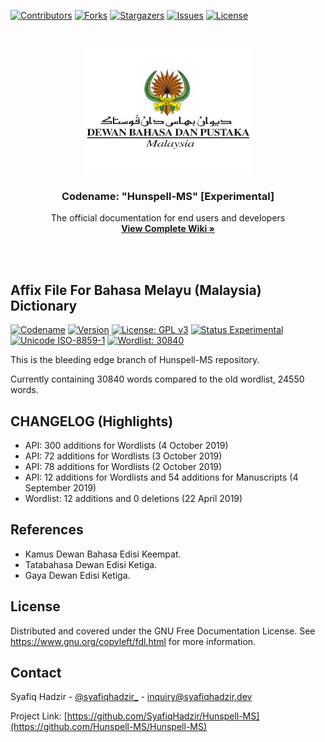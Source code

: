 <!-- PROJECT SHIELDS -->
<!--
*** I'm using markdown "reference style" links for readability.
*** Reference links are enclosed in brackets [ ] instead of parentheses ( ).
*** See the bottom of this document for the declaration of the reference variables
*** for contributors-url, forks-url, etc. This is an optional, concise syntax you may use.
*** https://www.markdownguide.org/basic-syntax/#reference-style-links
-->
[![Contributors][contributors-shield]][contributors-url]
[![Forks][forks-shield]][forks-url]
[![Stargazers][stars-shield]][stars-url]
[![Issues][issues-shield]][issues-url]
[![License][license-shield]][license-url]



<!-- PROJECT LOGO -->
<br />
<p align="center">
  <a href="https://github.com/Hunspell-MS/Hunspell-MS">
    <img src="https://github.com/Hunspell-MS/Hunspell-MS/blob/experimental/assets/dbp.jpg"
         alt="Inspired by Dewan Bahasa dan Pustaka Malaysia"
         title="Inspired by Dewan Bahasa dan Pustaka Malaysia"
         height="200" />
  </a>

  <h3 align="center">Codename: "Hunspell-MS" [Experimental]</h3>

  <p align="center">
    The official documentation for end users and developers
    <br />
    <a href="https://hunspell-ms.syafiqhadzir.dev/"><strong>View Complete Wiki »</strong></a>
    <br />
  </p>
</p>

<br /><br />

## Affix File For Bahasa Melayu (Malaysia) Dictionary

[![Codename](https://img.shields.io/badge/Codename-Hunspell--MS-black.svg?longCache=true)](https://academic.syafiqhadzir.com/en-MY/research/) [![Version](https://img.shields.io/badge/Version-2.4e-yellowgreen.svg?longCache=true)](https://github.com/SyafiqHadzir/hunspell-ms/tree/experimental/Release) [![License: GPL v3](https://img.shields.io/badge/License-GPL%20v3-blue.svg?longCache=true)](https://www.gnu.org/licenses/gpl-3.0) [![Status Experimental](https://img.shields.io/badge/Status-Experimental-black.svg?longCache=true)](https://github.com/SyafiqHadzir/hunspell-ms/releases) [![Unicode ISO-8859-1](https://img.shields.io/badge/Unicode-ISO--8859--1-green.svg?longCache=true)](https://www.iso.org/standard/28245.html) [![Wordlist: 30840](https://img.shields.io/badge/Wordlist-30840%20words-green.svg?longCache=true)](https://github.com/SyafiqHadzir/Hunspell-MS/blob/experimental/ms_MY.dic)

This is the bleeding edge branch of Hunspell-MS repository.

Currently containing 30840 words compared to the old wordlist, 24550 words.



<!-- CHANGELOG (Highlights) -->
## CHANGELOG (Highlights)

* API: 300 additions for Wordlists (4 October 2019)
* API: 72 additions for Wordlists (3 October 2019)
* API: 78 additions for Wordlists (2 October 2019)
* API: 12 additions for Wordlists and 54 additions for Manuscripts (4  September 2019)
* Wordlist: 12 additions and 0 deletions (22 April 2019)



<!-- References -->
## References

* Kamus Dewan Bahasa Edisi Keempat.
* Tatabahasa Dewan Edisi Ketiga.
* Gaya Dewan Edisi Ketiga.



<!-- LICENSE -->
## License

Distributed and covered under the GNU Free Documentation License. See https://www.gnu.org/copyleft/fdl.html for more information.



<!-- CONTACT -->
## Contact

Syafiq Hadzir - [@syafiqhadzir_](https://twitter.com/syafiqhadzir_) - inquiry@syafiqhadzir.dev

Project Link: [https://github.com/SyafiqHadzir/Hunspell-MS](https://github.com/Hunspell-MS/Hunspell-MS)



<!-- MARKDOWN LINKS & IMAGES -->
<!-- https://www.markdownguide.org/basic-syntax/#reference-style-links -->
[contributors-shield]: https://img.shields.io/github/contributors/SyafiqHadzir/Hunspell-MS.svg?style=flat-square
[contributors-url]: https://github.com/SyafiqHadzir/Hunspell-MS/graphs/contributors
[forks-shield]: https://img.shields.io/github/forks/SyafiqHadzir/Hunspell-MS.svg?style=flat-square
[forks-url]: https://github.com/SyafiqHadzir/Hunspell-MS/network/members
[stars-shield]: https://img.shields.io/github/stars/SyafiqHadzir/Hunspell-MS.svg?style=flat-square
[stars-url]: https://github.com/SyafiqHadzir/Hunspell-MS/stargazers
[issues-shield]: https://img.shields.io/github/issues/SyafiqHadzir/Hunspell-MS.svg?style=flat-square
[issues-url]: https://github.com/SyafiqHadzir/Hunspell-MS/issues
[license-shield]: https://img.shields.io/badge/License-GPL%20v3-lightgray.svg?style=flat-square
[license-url]: https://github.com/SyafiqHadzir/Hunspell-MS/blob/experimental/LICENSE
